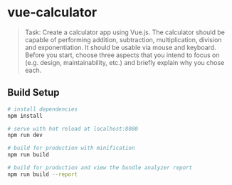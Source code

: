 # vue-calculator

> Task: Create a calculator app using Vue.js. The calculator should be capable of performing addition, subtraction, multiplication, division and exponentiation. It should be usable via mouse and keyboard. Before you start, choose three aspects that you intend to focus on (e.g. design, maintainability, etc.) and briefly explain why you chose each.

## Build Setup

``` bash
# install dependencies
npm install

# serve with hot reload at localhost:8080
npm run dev

# build for production with minification
npm run build

# build for production and view the bundle analyzer report
npm run build --report
```